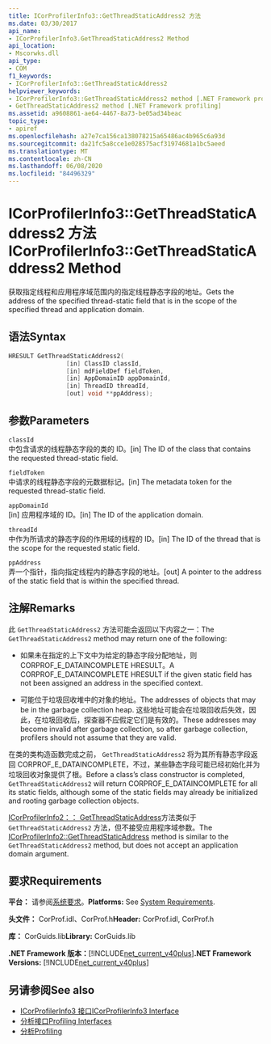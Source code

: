 ```yaml
---
title: ICorProfilerInfo3::GetThreadStaticAddress2 方法
ms.date: 03/30/2017
api_name:
- ICorProfilerInfo3.GetThreadStaticAddress2 Method
api_location:
- Mscorwks.dll
api_type:
- COM
f1_keywords:
- ICorProfilerInfo3::GetThreadStaticAddress2
helpviewer_keywords:
- ICorProfilerInfo3::GetThreadStaticAddress2 method [.NET Framework profiling]
- GetThreadStaticAddress2 method [.NET Framework profiling]
ms.assetid: a9608861-ae64-4467-8a73-be05ad34beac
topic_type:
- apiref
ms.openlocfilehash: a27e7ca156ca138078215a65486ac4b965c6a93d
ms.sourcegitcommit: da21fc5a8cce1e028575acf31974681a1bc5aeed
ms.translationtype: MT
ms.contentlocale: zh-CN
ms.lasthandoff: 06/08/2020
ms.locfileid: "84496329"
---
```

# <a name="icorprofilerinfo3getthreadstaticaddress2-method"></a><span data-ttu-id="10eb4-102">ICorProfilerInfo3::GetThreadStaticAddress2 方法</span><span class="sxs-lookup"><span data-stu-id="10eb4-102">ICorProfilerInfo3::GetThreadStaticAddress2 Method</span></span>
<span data-ttu-id="10eb4-103">获取指定线程和应用程序域范围内的指定线程静态字段的地址。</span><span class="sxs-lookup"><span data-stu-id="10eb4-103">Gets the address of the specified thread-static field that is in the scope of the specified thread and application domain.</span></span>  
  
## <a name="syntax"></a><span data-ttu-id="10eb4-104">语法</span><span class="sxs-lookup"><span data-stu-id="10eb4-104">Syntax</span></span>  
  
```cpp  
HRESULT GetThreadStaticAddress2(  
                [in] ClassID classId,  
                [in] mdFieldDef fieldToken,  
                [in] AppDomainID appDomainId,  
                [in] ThreadID threadId,  
                [out] void **ppAddress);  
```  
  
## <a name="parameters"></a><span data-ttu-id="10eb4-105">参数</span><span class="sxs-lookup"><span data-stu-id="10eb4-105">Parameters</span></span>  
 `classId`  
 <span data-ttu-id="10eb4-106">中包含请求的线程静态字段的类的 ID。</span><span class="sxs-lookup"><span data-stu-id="10eb4-106">[in] The ID of the class that contains the requested thread-static field.</span></span>  
  
 `fieldToken`  
 <span data-ttu-id="10eb4-107">中请求的线程静态字段的元数据标记。</span><span class="sxs-lookup"><span data-stu-id="10eb4-107">[in] The metadata token for the requested thread-static field.</span></span>  
  
 `appDomainId`  
 <span data-ttu-id="10eb4-108">[in] 应用程序域的 ID。</span><span class="sxs-lookup"><span data-stu-id="10eb4-108">[in] The ID of the application domain.</span></span>  
  
 `threadId`  
 <span data-ttu-id="10eb4-109">中作为所请求的静态字段的作用域的线程的 ID。</span><span class="sxs-lookup"><span data-stu-id="10eb4-109">[in] The ID of the thread that is the scope for the requested static field.</span></span>  
  
 `ppAddress`  
 <span data-ttu-id="10eb4-110">弄一个指针，指向指定线程内的静态字段的地址。</span><span class="sxs-lookup"><span data-stu-id="10eb4-110">[out] A pointer to the address of the static field that is within the specified thread.</span></span>  
  
## <a name="remarks"></a><span data-ttu-id="10eb4-111">注解</span><span class="sxs-lookup"><span data-stu-id="10eb4-111">Remarks</span></span>  
 <span data-ttu-id="10eb4-112">此 `GetThreadStaticAddress2` 方法可能会返回以下内容之一：</span><span class="sxs-lookup"><span data-stu-id="10eb4-112">The `GetThreadStaticAddress2` method may return one of the following:</span></span>  
  
- <span data-ttu-id="10eb4-113">如果未在指定的上下文中为给定的静态字段分配地址，则 CORPROF_E_DATAINCOMPLETE HRESULT。</span><span class="sxs-lookup"><span data-stu-id="10eb4-113">A CORPROF_E_DATAINCOMPLETE HRESULT if the given static field has not been assigned an address in the specified context.</span></span>  
  
- <span data-ttu-id="10eb4-114">可能位于垃圾回收堆中的对象的地址。</span><span class="sxs-lookup"><span data-stu-id="10eb4-114">The addresses of objects that may be in the garbage collection heap.</span></span> <span data-ttu-id="10eb4-115">这些地址可能会在垃圾回收后失效，因此，在垃圾回收后，探查器不应假定它们是有效的。</span><span class="sxs-lookup"><span data-stu-id="10eb4-115">These addresses may become invalid after garbage collection, so after garbage collection, profilers should not assume that they are valid.</span></span>  
  
 <span data-ttu-id="10eb4-116">在类的类构造函数完成之前， `GetThreadStaticAddress2` 将为其所有静态字段返回 CORPROF_E_DATAINCOMPLETE，不过，某些静态字段可能已经初始化并为垃圾回收对象提供了根。</span><span class="sxs-lookup"><span data-stu-id="10eb4-116">Before a class’s class constructor is completed, `GetThreadStaticAddress2` will return CORPROF_E_DATAINCOMPLETE for all its static fields, although some of the static fields may already be initialized and rooting garbage collection objects.</span></span>  
  
 <span data-ttu-id="10eb4-117">[ICorProfilerInfo2：： GetThreadStaticAddress](icorprofilerinfo2-getthreadstaticaddress-method.md)方法类似于 `GetThreadStaticAddress2` 方法，但不接受应用程序域参数。</span><span class="sxs-lookup"><span data-stu-id="10eb4-117">The [ICorProfilerInfo2::GetThreadStaticAddress](icorprofilerinfo2-getthreadstaticaddress-method.md) method is similar to the `GetThreadStaticAddress2` method, but does not accept an application domain argument.</span></span>  
  
## <a name="requirements"></a><span data-ttu-id="10eb4-118">要求</span><span class="sxs-lookup"><span data-stu-id="10eb4-118">Requirements</span></span>  
 <span data-ttu-id="10eb4-119">**平台：** 请参阅[系统要求](../../get-started/system-requirements.md)。</span><span class="sxs-lookup"><span data-stu-id="10eb4-119">**Platforms:** See [System Requirements](../../get-started/system-requirements.md).</span></span>  
  
 <span data-ttu-id="10eb4-120">**头文件：** CorProf.idl、CorProf.h</span><span class="sxs-lookup"><span data-stu-id="10eb4-120">**Header:** CorProf.idl, CorProf.h</span></span>  
  
 <span data-ttu-id="10eb4-121">**库：** CorGuids.lib</span><span class="sxs-lookup"><span data-stu-id="10eb4-121">**Library:** CorGuids.lib</span></span>  
  
 <span data-ttu-id="10eb4-122">**.NET Framework 版本：**[!INCLUDE[net_current_v40plus](../../../../includes/net-current-v40plus-md.md)]</span><span class="sxs-lookup"><span data-stu-id="10eb4-122">**.NET Framework Versions:** [!INCLUDE[net_current_v40plus](../../../../includes/net-current-v40plus-md.md)]</span></span>  
  
## <a name="see-also"></a><span data-ttu-id="10eb4-123">另请参阅</span><span class="sxs-lookup"><span data-stu-id="10eb4-123">See also</span></span>

- [<span data-ttu-id="10eb4-124">ICorProfilerInfo3 接口</span><span class="sxs-lookup"><span data-stu-id="10eb4-124">ICorProfilerInfo3 Interface</span></span>](icorprofilerinfo3-interface.md)
- [<span data-ttu-id="10eb4-125">分析接口</span><span class="sxs-lookup"><span data-stu-id="10eb4-125">Profiling Interfaces</span></span>](profiling-interfaces.md)
- [<span data-ttu-id="10eb4-126">分析</span><span class="sxs-lookup"><span data-stu-id="10eb4-126">Profiling</span></span>](index.md)
